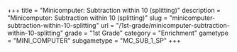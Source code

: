 +++
title = "Minicomputer: Subtraction within 10 (splitting)"
description = "Minicomputer: Subtraction within 10 (splitting)"
slug = "minicomputer-subtraction-within-10-splitting"
url = "/1st-grade/minicomputer-subtraction-within-10-splitting"
grade = "1st Grade"
category = "Enrichment"
gametype = "MINI_COMPUTER"
subgametype = "MC_SUB_1_SP"
+++